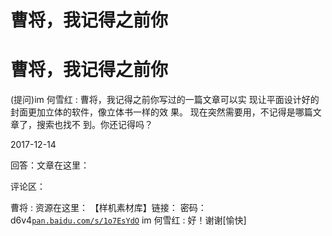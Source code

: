 # 曹将，我记得之前你

# 曹将，我记得之前你

(提问)im 何雪红 : 曹将，我记得之前你写过的一篇文章可以实 现让平面设计好的封面更加立体的软件，像立体书一样的效 果。 现在突然需要用，不记得是哪篇文章了，搜索也找不 到。你还记得吗？

2017-12-14

回答：文章在这里：

评论区：

曹将 : 资源在这里： 【样机素材库】链接： 密码：d6v4[`pan.baidu.com/s/1o7EsYdO`](http://pan.baidu.com/s/1o7EsYdO) im 何雪红 : 好！谢谢[愉快]